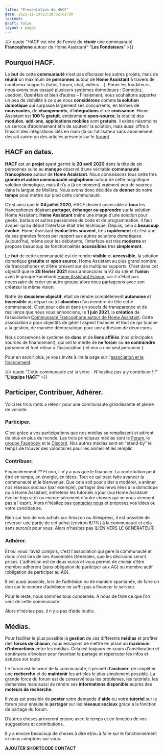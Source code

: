 ```yaml
---
title: "Présentation de HACF"
date: 2021-11-19T23:28:02+01:00
lastmod:
draft: false
layout : pages
---
```

{{< quote "HACF est née de l'envie de **réunir** une commuanuté **Francophone** autour de Home Assistant" "**Les Fondateurs**" >}}

## Pourquoi HACF.
Le **but** de cette **communauté** n’est pas d’écraser les autres projets, mais de **réunir** un maximum de **personnes** autour de **Home Assistant** à travers de nombreux supports (tutos, forum, chat, vidéos …). Parmi les fondateurs, nous avons tous essayé plusieurs systèmes domotiques : Domoticz, Jeedom, OpenHab et bien d’autres – Finalement, nous souhaitons apporter un peu de visibilité à ce que nous **considérons** comme **la solution domotique** qui surpasse largement ses concurrents, en termes de **nouveautés**, de **changements**, d’**intégrations** et de **croissance**. Home Assistant est **100 % gratuit**, entièrement **open-source**, la totalité des **modules**, **add-ons**, **applications mobiles** sont **gratuits**. Il existe néanmoins un service d’abonnement afin de soutenir la solution, mais aussi offre à l’inscrit des intégrations clés en main (là où l’utilisateur sans abonnement devrait suivre un des articles présents sur le [forum](https:forum.hacf.fr)).


## HACF en dates.
**HACF** est un **projet** ayant germé le **20 avril 2020** dans la tête de six personnes suite au **manque** observé d’une véritable **communauté francophone** autour de **Home Assistant**. Nous connaissons tous cette très **grande et active communauté anglophone** autour de cette magnifique solution domotique, mais il n’y a (à ce moment) vraiment peu de sources dans la langue de Molière. Nous avons donc décidés de **donner** de notre **temps** pour mettre sur pied cette communauté.

C’est ainsi que le **04 juillet 2020**, HACF devient accessible à **tous** les francophones désirant **partager, échanger ou apprendre** sur la solution Home Assistant. **Home Assistant** traîne une image d’une solution pour geeks, barbus et autres passionnés de code et de programmation. Il faut avouer qu’au début l’interface était très technique. Depuis, cela a **beaucoup évolué**. Home Assistant **évolue très souvent**, très **rapidement** et c’est une de ses grandes forces par rapport aux autres solutions domotiques. Aujourd’hui, même pour les débutants, l’interface est très **moderne** et propose beaucoup de fonctionnalités **accessibles** très **simplement**.

Le **but** de cette communauté est de rendre **visible** et **accessible**, la solution domotique **gratuite** et **open source**, Home Assistant au plus grand nombre de francophones et d’être présent sur de multiples supports. C'est dans cet objectif que le **28 février 2021** nous annoncions la V2 du site et l’**union** avec le groupe Facebook [Home Assistant France](https://www.facebook.com/groups/HomeAssistantFrance/), car il n'était pas nécessaire de créer un autre groupe alors nous partageons avec son créateur la même vision.

Notre de **deuxième objectif**, était de rendre complètement **autonome** et **insensible** au départ ou à l’**abandon** d’un membre de tête cette communauté. C'est pour cela et dans un soucis de transparence et de résilience que nous vous annoncions, le **1 juin 2021**, la **création** de l’association [Communauté Francophone autour de Home Assistant](../association/). Cette association a pour objectifs de gérer l’aspect financier et tout ce qui touche a la gestion, de manière démocratique pour une adhésion de deux euros.

Nous conservons le système de **dons** et de **liens affiliés** (nos principales sources de financement), qui ont le mérite de **ne forcer** ou **ne contraindre** personne et font retour à l’association ( et non a une seul personne ).

Pour en savoir plus, je vous invite à lire la page sur l'[association et le financement](./../association/).

{{< quote "Cette communauté est la votre - N'hesitez pas a y contribuer !!!" "**L'équipe HACF**" >}}

## Participer, Contribuer, Adhérer.
Voici les trois mots a retenir pour une communauté grandissante et pleine de volonté.

### Participer.
C'est grâce a vos participations que nos médias se remplissent et attirent de plus en plus de monde. Les trois principaux médias sont le [Forum](https://forum.hacf.fr), le [groupe Facebook](https://groupe-facebook.hacf.fr) et le [Discord](https://discord.hacf.fr). Nos autres médias sont en "stand-by" le temps de trouver des volontaires pour les animer et les remplir.

### Contribuer.

Financièrement ?? Et non, il n'y a pas que le financier. La contribution peut être en temps, en énergie, en idées. Tout ce qui peut faire avancer la communauté et le bienvenue. Que cela soit pour aider a modérer, a animer nos réseaux sociaux (par exemple), partager des news liées a la domotique ou a Home Assistant, entretenir les tutoriels a jour (oui Home Assistant évolue trop vite) ou encore sûrement d'autre choses qui ne nous viennent pas a l'esprit. Alors n’hésitez pas [contacter nous](URLCONTACT) et proposez vos idées ou votre candidature.

Bien sur lors de vos achats sur Amazon ou Aliexpress, il est possible de reverser une partie de cet achat (environ 6/7%) à la communauté et cela sans surcoût pour vous. Alors n’hésitez pas (LIEN VERS LE GENERATEUR)

### Adhérer.
Et oui vous l'avez compris, c'est l'association qui gère la communauté et donc c'est lors de ses Assemblés Générales, que les décisions seront prises. L’adhésion est de deux euros et vous permet de choisir d’être membre adhérent (sans obligation de participer aux AG) ou membre actif (obligation de participer au AG).

Il est aussi possible, lors de l’adhésion ou de manière spontanée, de faire un don car le nombre d’adhésion ne suffit pas a financer le serveur.

Pour le reste, nous sommes tous concernés. A nous de faire ce que l’on veut de cette communauté.

Alors n’hésitez pas, il n’y a pas d’aide inutile.


## Médias.
Pour faciliter le plus possible la **gestion** de ces différents **médias** et profiter des **forces de chacun**, nous essayons de mettre en place un **maximum d’interactions** entre les médias. Cela est toujours en cours d'amélioration et continuera d’évoluer pour favoriser le partage et répercuter les infos et astuces sur toute

Le forum est le cœur de la communauté, il permet d'**archiver**, de simplifier une **recherche** et de **maintenir** les articles le plus simplement possible. La grande force du forum est de conservé tous les problèmes, les tutoriels, les demandes mais aussi de rendre ses **informations disponible** auprès des **moteurs de recherche**.

Il vous est possible de **poster** votre demande d'**aide** ou votre **tutoriel** sur le forum pour ensuite le **partager** sur les **réseaux sociaux** grâce a la fonction de partage du forum.

D’autres choses arriveront encore avec le temps et en fonction de vos suggestions et contributions.

Il y a encore beaucoup de choses à dire et/ou à faire sur le fonctionnement et nous comptons sur vous.

**AJOUTER SHORTCODE CONTACT**